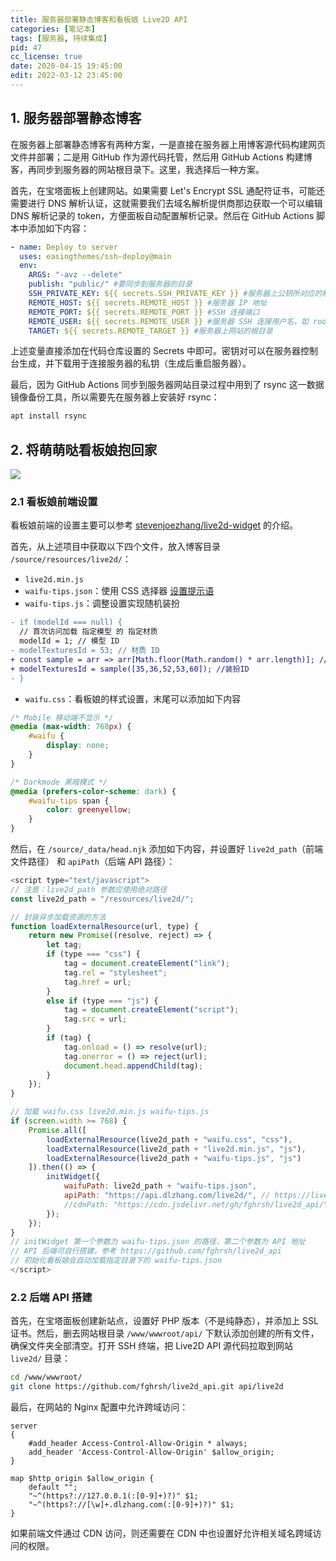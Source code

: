 ```yaml
---
title: 服务器部署静态博客和看板娘 Live2D API
categories: [笔记本]
tags: [服务器, 持续集成]
pid: 47
cc_license: true
date: 2020-04-15 19:45:00
edit: 2022-03-12 23:45:00
---
```


## 1. 服务器部署静态博客

在服务器上部署静态博客有两种方案，一是直接在服务器上用博客源代码构建网页文件并部署；二是用 GitHub 作为源代码托管，然后用 GitHub Actions 构建博客，再同步到服务器的网站根目录下。这里，我选择后一种方案。
<!--more-->

首先，在宝塔面板上创建网站。如果需要 Let's Encrypt SSL 通配符证书，可能还需要进行 DNS 解析认证，这就需要我们去域名解析提供商那边获取一个可以编辑 DNS 解析记录的 token，方便面板自动配置解析记录。然后在 GitHub Actions 脚本中添加如下内容：

```yaml
- name: Deploy to server
  uses: easingthemes/ssh-deploy@main
  env:
    ARGS: "-avz --delete"
    publish: "public/" #要同步到服务器的目录
    SSH_PRIVATE_KEY: ${{ secrets.SSH_PRIVATE_KEY }} #服务器上公钥所对应的私钥
    REMOTE_HOST: ${{ secrets.REMOTE_HOST }} #服务器 IP 地址
    REMOTE_PORT: ${{ secrets.REMOTE_PORT }} #SSH 连接端口
    REMOTE_USER: ${{ secrets.REMOTE_USER }} #服务器 SSH 连接用户名，如 root
    TARGET: ${{ secrets.REMOTE_TARGET }} #服务器上网站的根目录
```

上述变量直接添加在代码仓库设置的 Secrets 中即可。密钥对可以在服务器控制台生成，并下载用于连接服务器的私钥（生成后重启服务器）。

最后，因为 GitHub Actions 同步到服务器网站目录过程中用到了 rsync 这一数据镜像备份工具，所以需要先在服务器上安装好 rsync：

```bash
apt install rsync
```

## 2. 将萌萌哒看板娘抱回家

![](https://web-1256060851.file.myqcloud.com/post/2020/47-live2d.png#650x)

### 2.1 看板娘前端设置

看板娘前端的设置主要可以参考 [stevenjoezhang/live2d-widget](https://github.com/stevenjoezhang/live2d-widget) 的介绍。

首先，从上述项目中获取以下四个文件，放入博客目录 `/source/resources/live2d/`：

- `live2d.min.js`
- `waifu-tips.json`：使用 CSS 选择器 [设置提示语](https://github.com/leirock/live2d-widget)
- `waifu-tips.js`：调整设置实现随机装扮

```diff
- if (modelId === null) {
  // 首次访问加载 指定模型 的 指定材质
  modelId = 1; // 模型 ID
- modelTexturesId = 53; // 材质 ID
+ const sample = arr => arr[Math.floor(Math.random() * arr.length)]; //随机装扮
+ modelTexturesId = sample([35,36,52,53,60]); //装扮ID
- }
```

- `waifu.css`：看板娘的样式设置，末尾可以添加如下内容

```css
/* Mobile 移动端不显示 */
@media (max-width: 768px) {
	#waifu {
		display: none;
	}
}

/* Darkmode 黑暗模式 */
@media (prefers-color-scheme: dark) {
	#waifu-tips span {
		color: greenyellow;
	}
}
```

然后，在 `/source/_data/head.njk` 添加如下内容，并设置好 `live2d_path`（前端文件路径） 和 `apiPath`（后端 API 路径）：

```javascript
<script type="text/javascript">
// 注意：live2d_path 参数应使用绝对路径
const live2d_path = "/resources/live2d/";

// 封装异步加载资源的方法
function loadExternalResource(url, type) {
	return new Promise((resolve, reject) => {
		let tag;
		if (type === "css") {
			tag = document.createElement("link");
			tag.rel = "stylesheet";
			tag.href = url;
		}
		else if (type === "js") {
			tag = document.createElement("script");
			tag.src = url;
		}
		if (tag) {
			tag.onload = () => resolve(url);
			tag.onerror = () => reject(url);
			document.head.appendChild(tag);
		}
	});
}

// 加载 waifu.css live2d.min.js waifu-tips.js
if (screen.width >= 768) {
	Promise.all([
		loadExternalResource(live2d_path + "waifu.css", "css"),
		loadExternalResource(live2d_path + "live2d.min.js", "js"),
		loadExternalResource(live2d_path + "waifu-tips.js", "js")
	]).then(() => {
		initWidget({
			waifuPath: live2d_path + "waifu-tips.json",
			apiPath: "https://api.dlzhang.com/live2d/", // https://live2d.fghrsh.net/api/
			//cdnPath: "https://cdn.jsdelivr.net/gh/fghrsh/live2d_api/"
		});
	});
}
// initWidget 第一个参数为 waifu-tips.json 的路径，第二个参数为 API 地址
// API 后端可自行搭建，参考 https://github.com/fghrsh/live2d_api
// 初始化看板娘会自动加载指定目录下的 waifu-tips.json
</script>
```

### 2.2 后端 API 搭建

首先，在宝塔面板创建新站点，设置好 PHP 版本（不是纯静态），并添加上 SSL 证书。然后，删去网站根目录 `/www/wwwroot/api/` 下默认添加创建的所有文件，确保文件夹全部清空。打开 SSH 终端，把 Live2D API 源代码拉取到网站 `live2d/` 目录：

```bash
cd /www/wwwroot/
git clone https://github.com/fghrsh/live2d_api.git api/live2d
```

最后，在网站的 Nginx 配置中允许跨域访问：

```nginx
server
{
    #add_header Access-Control-Allow-Origin * always;
    add_header 'Access-Control-Allow-Origin' $allow_origin;
}

map $http_origin $allow_origin {
    default "";
    "~^(https?://127.0.0.1(:[0-9]+)?)" $1; 
    "~^(https?://[\w]+.dlzhang.com(:[0-9]+)?)" $1;
}
```

如果前端文件通过 CDN 访问，则还需要在 CDN 中也设置好允许相关域名跨域访问的权限。